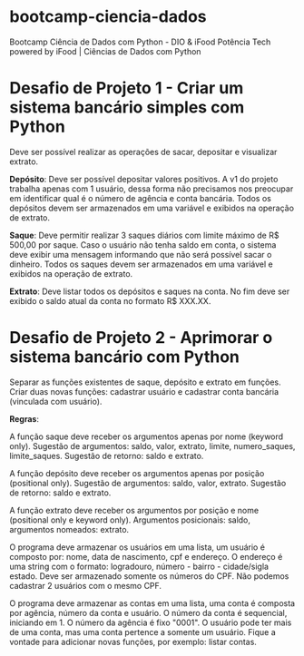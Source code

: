# bootcamp-ciencia-dados
Bootcamp Ciência de Dados com Python - DIO &amp; iFood
Potência Tech powered by iFood | Ciências de Dados com Python

# Desafio de Projeto 1 -  Criar um sistema bancário simples com Python

  Deve ser possível realizar as operações de sacar, depositar e visualizar extrato.

  **Depósito**: Deve ser possível depositar valores positivos. A v1 do projeto trabalha apenas com 1 usuário, dessa forma não precisamos nos preocupar em identificar qual é o número de agência e conta bancária. Todos os depósitos devem ser armazenados em uma variável e exibidos na operação de extrato.

  **Saque**: Deve permitir realizar 3 saques diários com limite máximo de R$ 500,00 por saque. Caso o usuário não tenha saldo em conta, o sistema deve exibir uma mensagem informando que não será possível sacar o dinheiro. Todos os saques devem ser armazenados em uma variável e exibidos na operação de extrato.

  **Extrato**: Deve listar todos os depósitos e saques na conta. No fim deve ser exibido o saldo atual da conta no formato R$ XXX.XX.
  
# Desafio de Projeto 2 - Aprimorar o sistema bancário com Python

  Separar as funções existentes de saque, depósito e extrato em funções. Criar duas novas funções: cadastrar usuário e cadastrar conta bancária (vinculada com usuário).

  **Regras**:
  
  A função saque deve receber os argumentos apenas por nome (keyword only). Sugestão de argumentos: saldo, valor, extrato, limite, numero_saques, limite_saques. Sugestão de retorno: saldo e extrato.

  A função depósito deve receber os argumentos apenas por posição (positional only). Sugestão de argumentos: saldo, valor, extrato. Sugestão de retorno: saldo e extrato.

  A função extrato deve receber os argumentos por posição e nome (positional only e keyword only). Argumentos posicionais: saldo, argumentos nomeados: extrato.

  O programa deve armazenar os usuários em uma lista, um usuário é composto por: nome, data de nascimento, cpf e endereço. O endereço é uma string com o formato: logradouro, número - bairro - cidade/sigla estado. Deve ser armazenado somente os números do CPF. Não podemos cadastrar 2 usuários com o mesmo CPF.
  
  O programa deve armazenar as contas em uma lista, uma conta é composta por agência, número da conta e usuário. O número da conta é sequencial, iniciando em 1. O número da agência é fixo "0001". O usuário pode ter mais de uma conta, mas uma conta pertence a somente um usuário. Fique a vontade para adicionar novas funções, por exemplo: listar contas.
  
  
